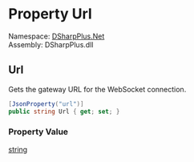 # Property Url

Namespace: [DSharpPlus.Net](DSharpPlus.Net.md)  
Assembly: DSharpPlus.dll

## <a id="DSharpPlus_Net_GatewayInfo_Url"></a>Url

Gets the gateway URL for the WebSocket connection.

```csharp
[JsonProperty("url")]
public string Url { get; set; }
```

### Property Value

[string](https://learn.microsoft.com/dotnet/api/system.string)


